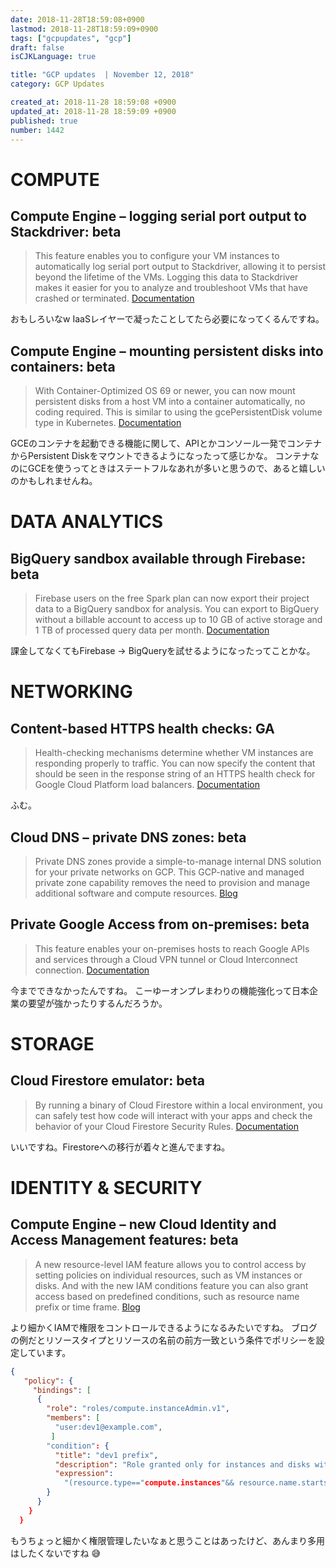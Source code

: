 ```yaml
---
date: 2018-11-28T18:59:08+0900
lastmod: 2018-11-28T18:59:09+0900
tags: ["gcpupdates", "gcp"]
draft: false
isCJKLanguage: true

title: "GCP updates  | November 12, 2018"
category: GCP Updates

created_at: 2018-11-28 18:59:08 +0900
updated_at: 2018-11-28 18:59:09 +0900
published: true
number: 1442
---
```



# COMPUTE

## Compute Engine – logging serial port output to Stackdriver: beta

> This feature enables you to configure your VM instances to automatically log serial port output to Stackdriver, allowing it to persist beyond the lifetime of the VMs. Logging this data to Stackdriver makes it easier for you to analyze and troubleshoot VMs that have crashed or terminated. [Documentation](https://cloud.google.com/compute/docs/instances/viewing-serial-port-output)

おもしろいなw
IaaSレイヤーで凝ったことしてたら必要になってくるんですね。

## Compute Engine – mounting persistent disks into containers: beta

> With Container-Optimized OS 69 or newer, you can now mount persistent disks from a host VM into a container automatically, no coding required. This is similar to using the gcePersistentDisk volume type in Kubernetes. [Documentation](https://cloud.google.com/compute/docs/containers/configuring-options-to-run-containers#mounting_a_persistent_disk_as_a_data_volume)

GCEのコンテナを起動できる機能に関して、APIとかコンソール一発でコンテナからPersistent Diskをマウントできるようになったって感じかな。
コンテナなのにGCEを使うってときはステートフルなあれが多いと思うので、あると嬉しいのかもしれませんね。


# DATA ANALYTICS

## BigQuery sandbox available through Firebase: beta

> Firebase users on the free Spark plan can now export their project data to a BigQuery sandbox for analysis. You can export to BigQuery without a billable account to access up to 10 GB of active storage and 1 TB of processed query data per month. [Documentation](https://cloud.google.com/bigquery/docs/sandbox)

課金してなくてもFirebase -> BigQueryを試せるようになったってことかな。


# NETWORKING

## Content-based HTTPS health checks: GA

> Health-checking mechanisms determine whether VM instances are responding properly to traffic. You can now specify the content that should be seen in the response string of an HTTPS health check for Google Cloud Platform load balancers. [Documentation](https://cloud.google.com/load-balancing/docs/health-check-concepts#content-based_health_checks)

ふむ。

## Cloud DNS – private DNS zones: beta

> Private DNS zones provide a simple-to-manage internal DNS solution for your private networks on GCP. This GCP-native and managed private zone capability removes the need to provision and manage additional software and compute resources. [Blog](https://cloud.google.com/blog/products/networking/introducing-private-dns-zones-resolve-to-keep-internal-networks-concealed)


## Private Google Access from on-premises: beta

> This feature enables your on-premises hosts to reach Google APIs and services through a Cloud VPN tunnel or Cloud Interconnect connection. [Documentation](https://cloud.google.com/vpc/docs/configure-private-google-access-hybrid)

今までできなかったんですね。
こーゆーオンプレまわりの機能強化って日本企業の要望が強かったりするんだろうか。

# STORAGE

## Cloud Firestore emulator: beta

> By running a binary of Cloud Firestore within a local environment, you can safely test how code will interact with your apps and check the behavior of your Cloud Firestore Security Rules. [Documentation](https://cloud.google.com/firestore/docs/security/test-rules-emulator)

いいですね。Firestoreへの移行が着々と進んでますね。


# IDENTITY & SECURITY

## Compute Engine – new Cloud Identity and Access Management features: beta

> A new resource-level IAM feature allows you to control access by setting policies on individual resources, such as VM instances or disks. And with the new IAM conditions feature you can also grant access based on predefined conditions, such as resource name prefix or time frame. [Blog](https://cloud.google.com/blog/products/identity-security/get-more-control-over-your-compute-engine-resources-with-new-cloud-iam-features)

より細かくIAMで権限をコントロールできるようになるみたいですね。
ブログの例だとリソースタイプとリソースの名前の前方一致という条件でポリシーを設定しています。

```json
{
   "policy": {
     "bindings": [
      {
        "role": "roles/compute.instanceAdmin.v1",
        "members": [
          "user:dev1@example.com",
         ]
        "condition": { 
          "title": "dev1 prefix",
          "description": "Role granted only for instances and disks with Name Prefix dev1",
          "expression": 
            "(resource.type=="compute.instances"&& resource.name.startsWith("projects/[PROJECT_NAME]/zones/[ZONE_NAME]/instances/dev1"))||(resource.type=="compute.disks"&&resource.name.startsWith("projects/[PROJECT_NAME]/zones/[ZONE_NAME]/disks/dev1"))"
        }
      }
    }
  }
```

もうちょっと細かく権限管理したいなぁと思うことはあったけど、あんまり多用はしたくないですね :sweat_smile: 
